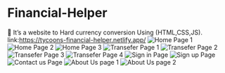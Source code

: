 # Financial-Helper
	It’s a website to Hard currency conversion Using (HTML,CSS,JS).
link:https://tycoons-financial-helper.netlify.app/
![Home Page 1](https://user-images.githubusercontent.com/72581790/124403824-85585d80-dd38-11eb-9212-afd8a607bc1c.png)
![Home Page 2](https://user-images.githubusercontent.com/72581790/124403826-87222100-dd38-11eb-8388-0a6a328c78d5.png)
![Home Page 3](https://user-images.githubusercontent.com/72581790/124403827-88ebe480-dd38-11eb-9159-fab39f49c7a2.png)
![Transefer Page 1](https://user-images.githubusercontent.com/72581790/124403829-8b4e3e80-dd38-11eb-9d53-199437d85a5f.png)
![Transefer Page 2](https://user-images.githubusercontent.com/72581790/124403830-8c7f6b80-dd38-11eb-8174-93721b66c2dd.png)
![Transefer Page 3](https://user-images.githubusercontent.com/72581790/124403833-8db09880-dd38-11eb-9940-cb981ae63343.png)
![Transefer Page 4](https://user-images.githubusercontent.com/72581790/124403835-8f7a5c00-dd38-11eb-81ec-e5cc31b6245a.png)
![Sign in Page](https://user-images.githubusercontent.com/72581790/124403837-90ab8900-dd38-11eb-96e3-8e1cc91576a5.png)
![Sign up Page](https://user-images.githubusercontent.com/72581790/124403843-95703d00-dd38-11eb-94b7-fe646c74973b.png)
![Contact us Page](https://user-images.githubusercontent.com/72581790/124403846-9acd8780-dd38-11eb-980a-266f1f88c0e6.png)
![About Us page 1](https://user-images.githubusercontent.com/72581790/124403848-a02ad200-dd38-11eb-824b-9ac4ec6bc9b1.png)
![About Us page 2](https://user-images.githubusercontent.com/72581790/124403821-7ffb1300-dd38-11eb-8545-095e21f45b5a.png)

